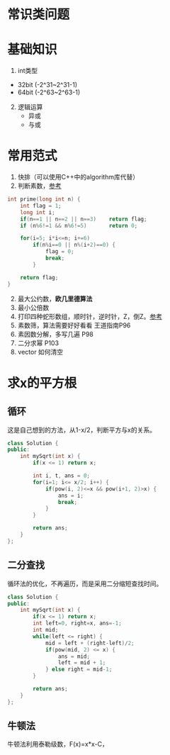 # 常识类问题

# 基础知识
1. int类型
- 32bit (-2^31~2^31-1)
- 64bit (-2^63~2^63-1)

2. 逻辑运算
    - 异或
    - 与或

# 常用范式
1. 快排（可以使用C++中的algorithm库代替）
1. 判断素数，[参考](https://blog.csdn.net/huang_miao_xin/article/details/51331710)
```c
int prime(long int n) {
    int flag = 1;
    long int i;
    if(n==1 || n==2 || n==3)    return flag;
    if (n%6!=1 && n%6!=5)       return 0;

    for(i=5; i*i<=n; i+=6)
        if(n%i==0 || n%(i+2)==0) {
            flag = 0;
            break;
        }

    return flag;
}
```
2. 最大公约数，**欧几里德算法**
3. 最小公倍数
4. 打印四种蛇形数组，顺时针，逆时针，Z，倒Z。[参考](https://blog.csdn.net/Echo_Ana/article/details/53411476)
5. 素数筛，算法需要好好看看 王道指南P96
6. 素因数分解，多写几遍 P98
7. 二分求幂 P103
8. vector 如何清空

# 求x的平方根
## 循环
这是自己想到的方法，从1-x/2，判断平方与x的关系。
```cpp
class Solution {
public:
    int mySqrt(int x) {
        if(x <= 1) return x;

        int i, t, ans = 0;
        for(i=1; i<= x/2; i++) {
            if(pow(i, 2)<=x && pow(i+1, 2)>x) {
                ans = i;
                break;
            }
        }

        return ans;
    }
};
```

## 二分查找
循环法的优化，不再遍历，而是采用二分缩短查找时间。
```cpp
class Solution {
public:
    int mySqrt(int x) {
        if(x <= 1) return x;
        int left=0, right=x, ans=-1;
        int mid;
        while(left <= right) {
            mid = left + (right-left)/2;
            if(pow(mid, 2) <= x) {
                ans = mid;
                left = mid + 1;
            } else right = mid-1;
        }

        return ans;
    }
};
```

## 牛顿法
牛顿法利用泰勒级数，F(x)=x*x-C，